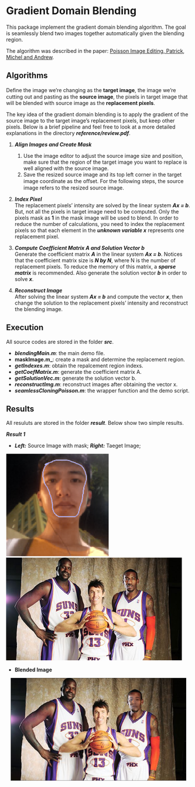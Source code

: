 # Gradient Domain Blending
This package implement the gradient domain blending algorithm. The goal is seamlessly blend two images together automatically given the blending region.      

The algorithm was described in the paper: [Poisson Image Editing, Patrick, Michel and Andrew](https://www.cs.virginia.edu/~connelly/class/2014/comp_photo/proj2/poisson.pdf).


Algorithms
----------
Deﬁne the image we’re changing as the **target image**, the image we’re cutting out and pasting as the **source image**, the pixels in target image that will be blended with source image as the **replacement pixels**.        

The key idea of the gradient domain blending is to apply the gradient of the source image to the target image’s replacement pixels, but keep other pixels. Below is a brief pipeline and feel free to look at a more detailed explanations in the directory **_reference/review.pdf_**.

1. **_Align Images and Create Mask_**       
    1. Use the image editor to adjust the source image size and position, make sure that the region of the target image you want to replace is well aligned with the source image. 
    2. Save the resized source image and its top left corner in the target image coordinate as the oﬀset. For the following steps, the source image refers to the resized source image.      

2. **_Index Pixel_**        
The replacement pixels’ intensity are solved by the linear system **_Ax = b_**. But, not all the pixels in target image need to be computed. Only the pixels mask as **1** in the mask image will be used to blend. In order to reduce the number of calculations, you need to index the replacement pixels so that each element in the **_unknown variable x_** represents one replacement pixel.      

3. **_Compute Coefficient Matrix A and Solution Vector b_**      
Generate the coefficient matrix **_A_** in the linear system **_Ax = b_**. Notices that the coefficient matrix size is **_N by N_**, where N is the number of replacement pixels. To reduce the memory of this matrix, a **_sparse matrix_** is recommended. Also generate the solution vector **_b_** in order to solve **_x_**.    

4. **_Reconstruct Image_**        
After solving the linear system **_Ax = b_** and compute the vector **_x_**, then change the solution to the replacement pixels’ intensity and reconstruct the blending image.


Execution
---------
All source codes are stored in the folder **_src_**.
* **_blendingMain.m_**: the main demo file.
* **maskImage.m_**: create a mask and determine the replacement region.
* **_getIndexes.m_**: obtain the repalcement region indexs.
* **_getCoefMatrix.m_**: generate the coefficient matrix A.
* **_getSolutionVec.m_**: generate the solution vector b.
* **_reconstructImg.m_**: reconstruct images after obtaining the vector x.
* **_seamlessCloningPoisson.m_**: the wrapper function and the demo script.


Results
-------
All resuluts are stored in the folder **_result_**. Below show two simple results.

**_Result 1_**
  * **_Left:_** Source Image with mask; **_Right:_** Taeget Image;
  <p >
    <img src = "./result/im_source_1.png?raw=true" width="280" height="280">
    <img src = "./result/im_target_1.jpg?raw=true" width="480" height="280">
  </p>

  * **Blended Image**
  <div align=center>
    <img width="480" height="280" src="./result/im_res_1.png", alt="blended image"/>
  </div>

